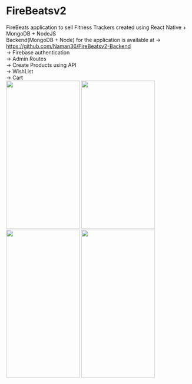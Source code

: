 # FireBeatsv2

FireBeats application to sell Fitness Trackers created using React Native + MongoDB + NodeJS  
Backend(MongoDB + Node) for the application is available at -> https://github.com/Naman36/FireBeatsv2-Backend  
  -> Firebase authentication  
  -> Admin Routes  
  -> Create Products using API  
  -> WishList  
  -> Cart  
  <img src="https://github.com/Naman36/FireBeatsv2/assets/49076224/95685f72-510d-4cd4-972f-61bb12574fd1" width="200" height="400" />
  <img src="https://github.com/Naman36/FireBeatsv2/assets/49076224/b73bd8ac-e68b-4b33-b27d-27d3e1491317" width="200" height="400" />  
  <img src="https://github.com/Naman36/FireBeatsv2/assets/49076224/e7f5b8f4-b982-45ae-aa5d-abf3655c20d7" width="200" height="400" />
  <img src="https://github.com/Naman36/FireBeatsv2/assets/49076224/d07fd645-5ee9-48aa-a1de-6318f6e451f1" width="200" height="400" />


